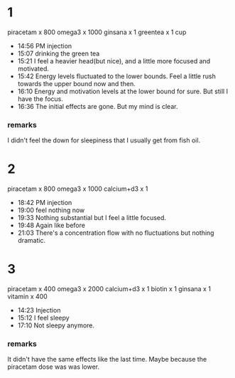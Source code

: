 1
===

piracetam 	x 800
omega3 		x 1000
ginsana		x 1
greentea	x 1 cup

* 14:56 PM 		injection
* 15:07			drinking the green tea
* 15:21			I feel a heavier head(but nice), and a little more focused and motivated.
* 15:42			Energy levels fluctuated to the lower bounds. Feel a little rush towards the upper bound now and then.
* 16:10			Energy and motivation levels at the lower bound for sure. But still I have the focus.
* 16:36			The initial effects are gone. But my mind is clear.

### remarks

I didn't feel the down for sleepiness that I usually get from fish oil.

2
===

piracetam	x 800
omega3		x 1000
calcium+d3  x 1

* 18:42 PM 		injection
* 19:00			feel nothing now
* 19:33			Nothing substantial but I feel  a little focused.
* 19:48			Again like before
* 21:03			There's a concentration flow with no fluctuations but nothing dramatic.


3
=====

piracetam		x 400
omega3			x 2000
calcium+d3		x 1
biotin			x 1
ginsana			x 1
vitamin			x 400

* 14:23			Injection
* 15:12			I feel sleepy
* 17:10			Not sleepy anymore.

### remarks

It didn't have the same effects like the last time. Maybe because the piracetam dose was 
was lower.
